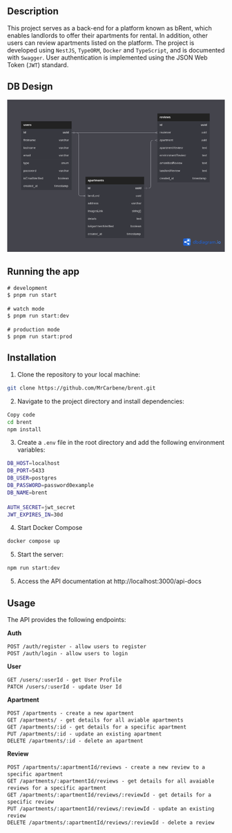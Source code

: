 ## Description

This project serves as a back-end for a platform known as bRent, which enables landlords to offer their apartments for rental. In addition, other users can review apartments listed on the platform. The project is developed using `NestJS`, `TypeORM`, `Docker` and `TypeScript`, and is documented with `Swagger`. User authentication is implemented using the JSON Web Token (`JWT`) standard.

## DB Design 
![](./doc/design.png)


## 
## Running the app

```
# development
$ pnpm run start

# watch mode
$ pnpm run start:dev

# production mode
$ pnpm run start:prod
```

## Installation

1. Clone the repository to your local machine:
```bash
git clone https://github.com/MrCarbene/brent.git
```

2. Navigate to the project directory and install dependencies:
```bash
Copy code
cd brent
npm install
```
3. Create a `.env` file in the root directory and add the following environment variables:
```bash
DB_HOST=localhost
DB_PORT=5433
DB_USER=postgres
DB_PASSWORD=password0example
DB_NAME=brent

AUTH_SECRET=jwt_secret
JWT_EXPIRES_IN=30d
```

4. Start Docker Compose 
```bash
docker compose up
```

5. Start the server:
```bash
npm run start:dev
```

5. Access the API documentation at http://localhost:3000/api-docs

## Usage

The API provides the following endpoints:

**Auth**
```
POST /auth/register - allow users to register
POST /auth/login - allow users to login
```
**User**
```
GET /users/:userId - get User Profile
PATCH /users/:userId - update User Id
```
**Apartment**
```
POST /apartments - create a new apartment
GET /apartments/ - get details for all aviable apartments
GET /apartments/:id - get details for a specific apartment
PUT /apartments/:id - update an existing apartment
DELETE /apartments/:id - delete an apartment
```
**Review**
```
POST /apartments/:apartmentId/reviews - create a new review to a specific apartment
GET /apartments/:apartmentId/reviews - get details for all avaiable reviews for a specific apartment
GET /apartments/:apartmentId/reviews/:reviewId - get details for a specific review
PUT /apartments/:apartmentId/reviews/:reviewId - update an existing review
DELETE /apartments/:apartmentId/reviews/:reviewId - delete a review
```
